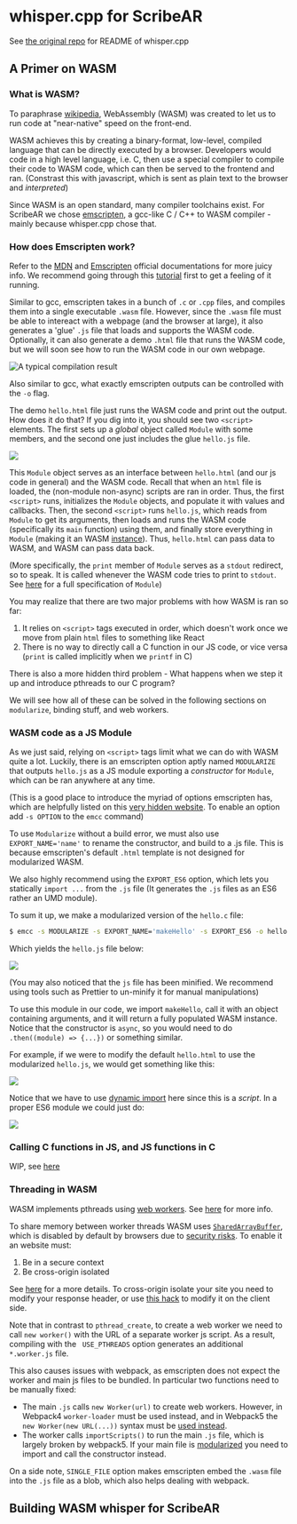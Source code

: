 # whisper.cpp for ScribeAR

See [the original repo](https://github.com/ggerganov/whisper.cpp) for README of whisper.cpp

## A Primer on WASM

### What is WASM?

To paraphrase [wikipedia](https://en.wikipedia.org/wiki/WebAssembly), WebAssembly (WASM) was created to let us to run code at "near-native" speed on the front-end. 

WASM achieves this by creating a binary-format, low-level, compiled language that can be directly executed by a browser. Developers would code in a high level language, i.e. C, then use a special compiler to compile their code to WASM code, which can then be served to the frontend and ran. (Constrast this with javascript, which is sent as plain text to the browser and *interpreted*)

Since WASM is an open standard, many compiler toolchains exist. For ScribeAR we chose [emscripten](https://emscripten.org/docs/introducing_emscripten/about_emscripten.html),  a gcc-like C / C++ to WASM compiler - mainly because whisper.cpp chose that.

### How does Emscripten work?

Refer to the [MDN](https://developer.mozilla.org/en-US/docs/WebAssembly/Concepts) and [Emscripten](https://emscripten.org/docs/compiling/index.html) official documentations for more juicy info. We recommend going through this [tutorial](https://developer.mozilla.org/en-US/docs/WebAssembly/C_to_Wasm) first to get a feeling of it running.

Similar to gcc, emscripten takes in a bunch of `.c` or `.cpp` files, and compiles them into a single executable `.wasm` file. However, since the `.wasm` file must be able to intereact with a webpage (and the browser at large), it also generates a 'glue' `.js` file that loads and supports the WASM code. Optionally, it can also generate a demo `.html` file that runs the WASM code, but we will soon see how to run the WASM code in our own webpage.

<img src='result.png' alt='A typical compilation result'>

Also similar to gcc, what exactly emscripten outputs can be controlled with the `-o` flag.

The demo `hello.html` file just runs the WASM code and print out the output. How does it do that? If you dig into it, you should see two `<script>` elements. The first sets up a *global* object called `Module` with some members, and the second one just includes the glue `hello.js` file.

<img src='Module.png'>

This `Module` object serves as an interface between `hello.html` (and our js code in general) and the WASM code. Recall that when an `html` file is loaded, the (non-module non-async) scripts are ran in order. Thus, the first `<script>` runs, initializes the `Module` objects, and populate it with values and callbacks. Then, the second `<script>` runs `hello.js`, which reads from `Module` to get its arguments, then loads and runs the WASM code (specifically its `main` function) using them, and finally store everything in `Module` (making it an WASM [instance](https://developer.mozilla.org/en-US/docs/WebAssembly/JavaScript_interface/Instance)). Thus, `hello.html` can pass data to WASM, and WASM can pass data back.

(More specifically, the `print` member of `Module` serves as a `stdout` redirect, so to speak. It is called whenever the WASM code tries to print to `stdout`. See [here](https://emscripten.org/docs/api_reference/module.html) for a full specification of `Module`)

You may realize that there are two major problems with how WASM is ran so far:

1. It relies on `<script>` tags executed in order, which doesn't work once we move from plain `html` files to something like React
2. There is no way to directly call a C function in our JS code, or vice versa (`print` is called implicitly when we `printf` in C)

There is also a more hidden third problem - What happens when we step it up and introduce pthreads to our C program? 

We will see how all of these can be solved in the following sections on `modularize`, binding stuff, and web workers.

### WASM code as a JS Module

As we just said, relying on `<script>` tags limit what we can do with WASM quite a lot. Luckily, there is an emscripten option aptly named `MODULARIZE` that outputs `hello.js` as a JS module exporting a *constructor* for `Module`, which can be ran anywhere at any time. 

(This is a good place to introduce the myriad of options emscripten has, which are helpfully listed on this [very hidden website](https://emsettings.surma.technology). To enable an option add `-s OPTION` to the `emcc` command)

To use `Modularize` without a build error, we must also use `EXPORT_NAME='name'` to rename the constructor, and build to a .js file. This is because emscripten's default `.html` template is not designed for modularized WASM. 

We also highly recommend using the `EXPORT_ES6` option, which lets you statically `import ...` from the `.js` file (It generates the `.js` files as an ES6 rather an UMD module).

To sum it up, we make a modularized version of the `hello.c` file:

```bash
$ emcc -s MODULARIZE -s EXPORT_NAME='makeHello' -s EXPORT_ES6 -o hello.html hello.c
```
Which yields the `hello.js` file below:

<img src='./modularized.png'>

(You may also noticed that the `js` file has been minified. We recommend using tools such as Prettier to un-minify it for manual manipulations)

To use this module in our code, we import `makeHello`, call it with an object containing arguments, and it will return a fully populated WASM instance. Notice that the constructor is `async`, so you would need to do `.then((module) => {...})` or something similar.

For example, if we were to modify the default `hello.html` to use the modularized `hello.js`, we would get something like this:

<img src='modularized_html.png'>

Notice that we have to use [dynamic import](https://developer.mozilla.org/en-US/docs/Web/JavaScript/Reference/Operators/import) here since this is a *script*. In a proper ES6 module we could just do:

<img src='modularized_module.png'>

### Calling C functions in JS, and JS functions in C

WIP, see [here](https://emscripten.org/docs/porting/connecting_cpp_and_javascript/index.html)

### Threading in WASM

WASM implements pthreads using [web workers](https://developer.mozilla.org/en-US/docs/Web/API/Web_Workers_API). See [here](https://emscripten.org/docs/porting/pthreads.html) for more info.

To share memory between worker threads WASM uses [`SharedArrayBuffer`](https://developer.mozilla.org/en-US/docs/Web/JavaScript/Reference/Global_Objects/SharedArrayBuffer#see_also), which is disabled by default by browsers due to [security risks](https://en.wikipedia.org/wiki/Spectre_(security_vulnerability)). To enable it an website must:

1. Be in a secure context
2. Be cross-origin isolated

See [here](https://developer.mozilla.org/en-US/docs/Web/JavaScript/Reference/Global_Objects/SharedArrayBuffer#security_requirements) for a more details. To cross-origin isolate your site you need to modify your response header, or use [this hack](https://github.com/gzuidhof/coi-serviceworker) to modify it on the client side.

Note that in contrast to `pthread_create`, to create a web worker we need to call `new worker()` with the URL of a separate worker js script. As a result, compiling with the ` USE_PTHREADS` option generates an additional `*.worker.js` file.

This also causes issues with webpack, as emscripten does not expect the worker and main js files to be bundled. In particular two functions need to be manually fixed:

- The main `.js` calls `new Worker(url)` to create web workers. However, in Webpack4 `worker-loader` must be used instead, and in Webpack5 the `new Worker(new URL(...))` syntax must be [used instead](https://webpack.js.org/guides/web-workers/).
-  The worker calls `importScripts()` to run the main `.js` file, which is largely broken by webpack5. If your main file is [modularized](#wasm-code-as-a-js-module) you need to import and call the constructor instead.

On a side note, `SINGLE_FILE` option makes emscripten embed the `.wasm` file into the `.js` file as a blob, which also helps dealing with webpack.

## Building WASM whisper for ScribeAR